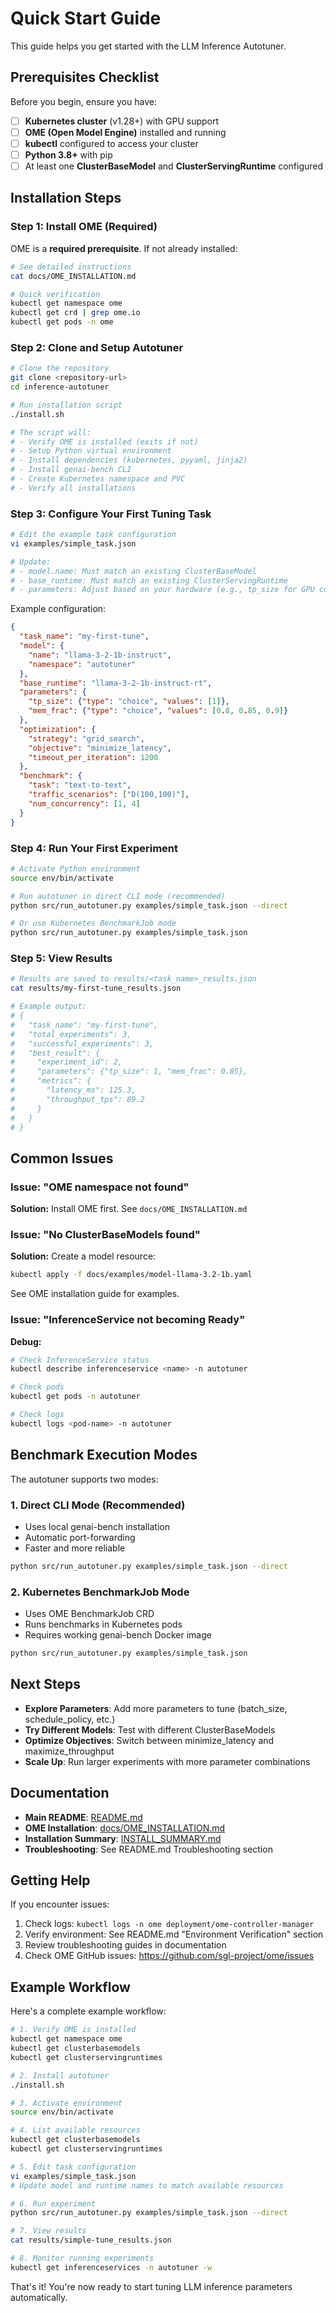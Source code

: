 # Quick Start Guide

This guide helps you get started with the LLM Inference Autotuner.

## Prerequisites Checklist

Before you begin, ensure you have:

- [ ] **Kubernetes cluster** (v1.28+) with GPU support
- [ ] **OME (Open Model Engine)** installed and running
- [ ] **kubectl** configured to access your cluster
- [ ] **Python 3.8+** with pip
- [ ] At least one **ClusterBaseModel** and **ClusterServingRuntime** configured

## Installation Steps

### Step 1: Install OME (Required)

OME is a **required prerequisite**. If not already installed:

```bash
# See detailed instructions
cat docs/OME_INSTALLATION.md

# Quick verification
kubectl get namespace ome
kubectl get crd | grep ome.io
kubectl get pods -n ome
```

### Step 2: Clone and Setup Autotuner

```bash
# Clone the repository
git clone <repository-url>
cd inference-autotuner

# Run installation script
./install.sh

# The script will:
# - Verify OME is installed (exits if not)
# - Setup Python virtual environment
# - Install dependencies (kubernetes, pyyaml, jinja2)
# - Install genai-bench CLI
# - Create Kubernetes namespace and PVC
# - Verify all installations
```

### Step 3: Configure Your First Tuning Task

```bash
# Edit the example task configuration
vi examples/simple_task.json

# Update:
# - model.name: Must match an existing ClusterBaseModel
# - base_runtime: Must match an existing ClusterServingRuntime
# - parameters: Adjust based on your hardware (e.g., tp_size for GPU count)
```

Example configuration:
```json
{
  "task_name": "my-first-tune",
  "model": {
    "name": "llama-3-2-1b-instruct",
    "namespace": "autotuner"
  },
  "base_runtime": "llama-3-2-1b-instruct-rt",
  "parameters": {
    "tp_size": {"type": "choice", "values": [1]},
    "mem_frac": {"type": "choice", "values": [0.8, 0.85, 0.9]}
  },
  "optimization": {
    "strategy": "grid_search",
    "objective": "minimize_latency",
    "timeout_per_iteration": 1200
  },
  "benchmark": {
    "task": "text-to-text",
    "traffic_scenarios": ["D(100,100)"],
    "num_concurrency": [1, 4]
  }
}
```

### Step 4: Run Your First Experiment

```bash
# Activate Python environment
source env/bin/activate

# Run autotuner in direct CLI mode (recommended)
python src/run_autotuner.py examples/simple_task.json --direct

# Or use Kubernetes BenchmarkJob mode
python src/run_autotuner.py examples/simple_task.json
```

### Step 5: View Results

```bash
# Results are saved to results/<task_name>_results.json
cat results/my-first-tune_results.json

# Example output:
# {
#   "task_name": "my-first-tune",
#   "total_experiments": 3,
#   "successful_experiments": 3,
#   "best_result": {
#     "experiment_id": 2,
#     "parameters": {"tp_size": 1, "mem_frac": 0.85},
#     "metrics": {
#       "latency_ms": 125.3,
#       "throughput_tps": 89.2
#     }
#   }
# }
```

## Common Issues

### Issue: "OME namespace not found"

**Solution:** Install OME first. See `docs/OME_INSTALLATION.md`

### Issue: "No ClusterBaseModels found"

**Solution:** Create a model resource:
```bash
kubectl apply -f docs/examples/model-llama-3.2-1b.yaml
```

See OME installation guide for examples.

### Issue: "InferenceService not becoming Ready"

**Debug:**
```bash
# Check InferenceService status
kubectl describe inferenceservice <name> -n autotuner

# Check pods
kubectl get pods -n autotuner

# Check logs
kubectl logs <pod-name> -n autotuner
```

## Benchmark Execution Modes

The autotuner supports two modes:

### 1. Direct CLI Mode (Recommended)
- Uses local genai-bench installation
- Automatic port-forwarding
- Faster and more reliable

```bash
python src/run_autotuner.py examples/simple_task.json --direct
```

### 2. Kubernetes BenchmarkJob Mode
- Uses OME BenchmarkJob CRD
- Runs benchmarks in Kubernetes pods
- Requires working genai-bench Docker image

```bash
python src/run_autotuner.py examples/simple_task.json
```

## Next Steps

- **Explore Parameters**: Add more parameters to tune (batch_size, schedule_policy, etc.)
- **Try Different Models**: Test with different ClusterBaseModels
- **Optimize Objectives**: Switch between minimize_latency and maximize_throughput
- **Scale Up**: Run larger experiments with more parameter combinations

## Documentation

- **Main README**: [README.md](README.md)
- **OME Installation**: [docs/OME_INSTALLATION.md](docs/OME_INSTALLATION.md)
- **Installation Summary**: [INSTALL_SUMMARY.md](INSTALL_SUMMARY.md)
- **Troubleshooting**: See README.md Troubleshooting section

## Getting Help

If you encounter issues:

1. Check logs: `kubectl logs -n ome deployment/ome-controller-manager`
2. Verify environment: See README.md "Environment Verification" section
3. Review troubleshooting guides in documentation
4. Check OME GitHub issues: https://github.com/sgl-project/ome/issues

## Example Workflow

Here's a complete example workflow:

```bash
# 1. Verify OME is installed
kubectl get namespace ome
kubectl get clusterbasemodels
kubectl get clusterservingruntimes

# 2. Install autotuner
./install.sh

# 3. Activate environment
source env/bin/activate

# 4. List available resources
kubectl get clusterbasemodels
kubectl get clusterservingruntimes

# 5. Edit task configuration
vi examples/simple_task.json
# Update model and runtime names to match available resources

# 6. Run experiment
python src/run_autotuner.py examples/simple_task.json --direct

# 7. View results
cat results/simple-tune_results.json

# 8. Monitor running experiments
kubectl get inferenceservices -n autotuner -w
```

That's it! You're now ready to start tuning LLM inference parameters automatically.
